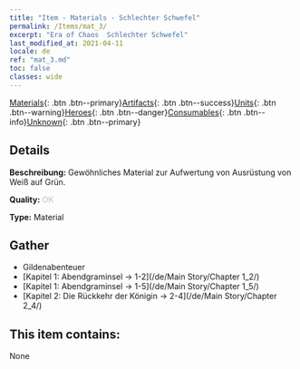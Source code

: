 ```yaml
---
title: "Item - Materials - Schlechter Schwefel"
permalink: /Items/mat_3/
excerpt: "Era of Chaos  Schlechter Schwefel"
last_modified_at: 2021-04-11
locale: de
ref: "mat_3.md"
toc: false
classes: wide
---
```

 [Materials](/de/Items/){: .btn .btn--primary}[Artifacts](/de/Items/Artifacts/){: .btn .btn--success}[Units](/de/Items/Units/){: .btn .btn--warning}[Heroes](/de/Items/Heroes/){: .btn .btn--danger}[Consumables](/de/Items/Consumables/){: .btn .btn--info}[Unknown](/de/Items/Unknown/){: .btn .btn--primary}

## Details
 **Beschreibung:** Gewöhnliches Material zur Aufwertung von Ausrüstung von Weiß auf Grün.

 **Quality:** <span style="color: #C0C0C0">OK</span>

 **Type:** Material

## Gather

*    Gildenabenteuer 
*    [Kapitel 1: Abendgraminsel -> 1-2](/de/Main Story/Chapter 1_2/) 
*    [Kapitel 1: Abendgraminsel -> 1-5](/de/Main Story/Chapter 1_5/) 
*    [Kapitel 2: Die Rückkehr der Königin -> 2-4](/de/Main Story/Chapter 2_4/) 

## This item contains:

  None

